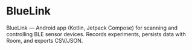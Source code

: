 # BlueLink
BlueLink — Android app (Kotlin, Jetpack Compose) for scanning and controlling BLE sensor devices. Records experiments, persists data with Room, and exports CSV/JSON.
